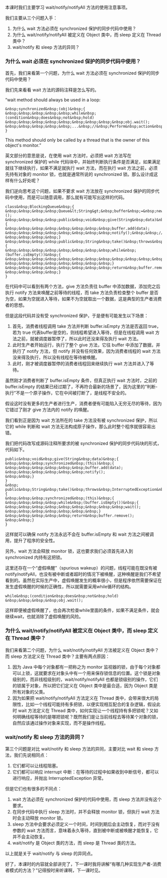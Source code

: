 
本课时我们主要学习 wait/notify/notifyAll&nbsp;方法的使用注意事项。

我们主要从三个问题入手：

1. 为什么 wait&nbsp;方法必须在 synchronized&nbsp;保护的同步代码中使用？
1. 为什么 wait/notify/notifyAll 被定义在 Object 类中，而 sleep 定义在 Thread 类中？
1. wait/notify 和 sleep 方法的异同？

### 为什么 wait 必须在 synchronized&nbsp;保护的同步代码中使用？

首先，我们来看第一个问题，为什么 wait&nbsp;方法必须在 synchronized&nbsp;保护的同步代码中使用？

我们先来看看 wait 方法的源码注释是怎么写的。

“wait method should always be used in a loop:

```
&nbsp;synchronized&nbsp;(obj)&nbsp;{
&nbsp;&nbsp;&nbsp;&nbsp;&nbsp;while&nbsp;(condition&nbsp;does&nbsp;not&nbsp;hold)
&nbsp;&nbsp;&nbsp;&nbsp;&nbsp;&nbsp;&nbsp;&nbsp;&nbsp;obj.wait();
&nbsp;&nbsp;&nbsp;&nbsp;&nbsp;...&nbsp;//&nbsp;Perform&nbsp;action&nbsp;appropriate&nbsp;to&nbsp;condition
}

```

This method should only be called by a thread that is the owner of this object's monitor.”

英文部分的意思是说，在使用 wait 方法时，必须把 wait 方法写在 synchronized&nbsp;保护的 while 代码块中，并始终判断执行条件是否满足，如果满足就往下继续执行，如果不满足就执行 wait 方法，而在执行 wait 方法之前，必须先持有对象的 monitor 锁，也就是通常所说的&nbsp;synchronized&nbsp;锁。那么设计成这样有什么好处呢？

我们逆向思考这个问题，如果不要求 wait 方法放在 synchronized&nbsp;保护的同步代码中使用，而是可以随意调用，那么就有可能写出这样的代码。

```
class&nbsp;BlockingQueue&nbsp;{
&nbsp;&nbsp;&nbsp;&nbsp;Queue&lt;String&gt;&nbsp;buffer&nbsp;=&nbsp;new&nbsp;LinkedList&lt;String&gt;();
&nbsp;&nbsp;&nbsp;&nbsp;public&nbsp;void&nbsp;give(String&nbsp;data)&nbsp;{
&nbsp;&nbsp;&nbsp;&nbsp;&nbsp;&nbsp;&nbsp;&nbsp;buffer.add(data);
&nbsp;&nbsp;&nbsp;&nbsp;&nbsp;&nbsp;&nbsp;&nbsp;notify();&nbsp;&nbsp;//&nbsp;Since&nbsp;someone&nbsp;may&nbsp;be&nbsp;waiting&nbsp;in&nbsp;take
&nbsp;&nbsp;&nbsp;&nbsp;}
&nbsp;&nbsp;&nbsp;&nbsp;public&nbsp;String&nbsp;take()&nbsp;throws&nbsp;InterruptedException&nbsp;{
&nbsp;&nbsp;&nbsp;&nbsp;&nbsp;&nbsp;&nbsp;&nbsp;while&nbsp;(buffer.isEmpty())&nbsp;{
&nbsp;&nbsp;&nbsp;&nbsp;&nbsp;&nbsp;&nbsp;&nbsp;&nbsp;&nbsp;&nbsp;&nbsp;wait();
&nbsp;&nbsp;&nbsp;&nbsp;&nbsp;&nbsp;&nbsp;&nbsp;}
&nbsp;&nbsp;&nbsp;&nbsp;&nbsp;&nbsp;&nbsp;&nbsp;return&nbsp;buffer.remove();
&nbsp;&nbsp;&nbsp;&nbsp;}
}

```

在代码中可以看到有两个方法，give 方法负责往 buffer 中添加数据，添加完之后执行 notify&nbsp;方法来唤醒之前等待的线程，而&nbsp;take 方法负责检查整个 buffer 是否为空，如果为空就进入等待，如果不为空就取出一个数据，这是典型的生产者消费者的思想。

但是这段代码并没有受 synchronized&nbsp;保护，于是便有可能发生以下场景：

1. 首先，消费者线程调用 take 方法并判断 buffer.isEmpty&nbsp;方法是否返回&nbsp;true，若为 true&nbsp;代表buffer是空的，则线程希望进入等待，但是在线程调用 wait 方法之前，就被调度器暂停了，所以此时还没来得及执行 wait 方法。
1. 此时生产者开始运行，执行了整个 give 方法，它往 buffer 中添加了数据，并执行了 notify&nbsp;方法，但&nbsp;notify&nbsp;并没有任何效果，因为消费者线程的&nbsp;wait&nbsp;方法没来得及执行，所以没有线程在等待被唤醒。
1. 此时，刚才被调度器暂停的消费者线程回来继续执行&nbsp;wait&nbsp;方法并进入了等待。

虽然刚才消费者判断了&nbsp;buffer.isEmpty 条件，但真正执行 wait&nbsp;方法时，之前的 buffer.isEmpty 的结果已经过期了，不再符合最新的场景了，因为这里的“判断-执行”不是一个原子操作，它在中间被打断了，是线程不安全的。

假设这时没有更多的生产者进行生产，消费者便有可能陷入无穷无尽的等待，因为它错过了刚才 give 方法内的 notify&nbsp;的唤醒。

我们看到正是因为 wait&nbsp;方法所在的 take 方法没有被 synchronized&nbsp;保护，所以它的 while 判断和 wait 方法无法构成原子操作，那么此时整个程序就很容易出错。

我们把代码改写成源码注释所要求的被&nbsp;synchronized&nbsp;保护的同步代码块的形式，代码如下。

```
public&nbsp;void&nbsp;give(String&nbsp;data)&nbsp;{
&nbsp;&nbsp;&nbsp;synchronized&nbsp;(this)&nbsp;{
&nbsp;&nbsp;&nbsp;&nbsp;&nbsp;&nbsp;buffer.add(data);
&nbsp;&nbsp;&nbsp;&nbsp;&nbsp;&nbsp;notify();
&nbsp;&nbsp;}
}
&nbsp;
public&nbsp;String&nbsp;take()&nbsp;throws&nbsp;InterruptedException&nbsp;{
&nbsp;&nbsp;&nbsp;synchronized&nbsp;(this)&nbsp;{
&nbsp;&nbsp;&nbsp;&nbsp;while&nbsp;(buffer.isEmpty())&nbsp;{
&nbsp;&nbsp;&nbsp;&nbsp;&nbsp;&nbsp;&nbsp;&nbsp;&nbsp;wait();
&nbsp;&nbsp;&nbsp;&nbsp;&nbsp;&nbsp;&nbsp;}
&nbsp;&nbsp;&nbsp;&nbsp;&nbsp;return&nbsp;buffer.remove();
&nbsp;&nbsp;}
}

```

这样就可以确保 notify&nbsp;方法永远不会在&nbsp;buffer.isEmpty 和 wait 方法之间被调用，提升了程序的安全性。

另外，wait 方法会释放 monitor 锁，这也要求我们必须首先进入到 synchronized 内持有这把锁。

这里还存在一个“虚假唤醒”（spurious wakeup）的问题，线程可能在既没有被notify/notifyAll，也没有被中断或者超时的情况下被唤醒，这种唤醒是我们不希望看到的。虽然在实际生产中，虚假唤醒发生的概率很小，但是程序依然需要保证在发生虚假唤醒的时候的正确性，所以就需要采用while循环的结构。

```
while&nbsp;(condition&nbsp;does&nbsp;not&nbsp;hold)
&nbsp;&nbsp;&nbsp;&nbsp;obj.wait();

```

这样即便被虚假唤醒了，也会再次检查while里面的条件，如果不满足条件，就会继续wait，也就消除了虚假唤醒的风险。

### 为什么 wait/notify/notifyAll 被定义在 Object 类中，而 sleep 定义在 Thread 类中？

我们来看第二个问题，为什么 wait/notify/notifyAll&nbsp;方法被定义在 Object 类中？而 sleep&nbsp;方法定义在 Thread 类中？主要有两点原因：

1. 因为 Java 中每个对象都有一把称之为 monitor 监视器的锁，由于每个对象都可以上锁，这就要求在对象头中有一个用来保存锁信息的位置。这个锁是对象级别的，而非线程级别的，wait/notify/notifyAll 也都是锁级别的操作，它们的锁属于对象，所以把它们定义在 Object 类中是最合适，因为 Object 类是所有对象的父类。
1. 因为如果把 wait/notify/notifyAll&nbsp;方法定义在 Thread 类中，会带来很大的局限性，比如一个线程可能持有多把锁，以便实现相互配合的复杂逻辑，假设此时 wait&nbsp;方法定义在 Thread 类中，如何实现让一个线程持有多把锁呢？又如何明确线程等待的是哪把锁呢？既然我们是让当前线程去等待某个对象的锁，自然应该通过操作对象来实现，而不是操作线程。

### wait/notify 和 sleep 方法的异同？

第三个问题是对比 wait/notify 和 sleep&nbsp;方法的异同，主要对比 wait 和 sleep 方法，我们先说相同点：

1. 它们都可以让线程阻塞。
1. 它们都可以响应&nbsp;interrupt&nbsp;中断：在等待的过程中如果收到中断信号，都可以进行响应，并抛出 InterruptedException 异常。

但是它们也有很多的不同点：

1. wait 方法必须在 synchronized&nbsp;保护的代码中使用，而 sleep&nbsp;方法并没有这个要求。
1. 在同步代码中执行 sleep 方法时，并不会释放 monitor 锁，但执行 wait 方法时会主动释放 monitor 锁。
1. sleep 方法中会要求必须定义一个时间，时间到期后会主动恢复，而对于没有参数的&nbsp;wait 方法而言，意味着永久等待，直到被中断或被唤醒才能恢复，它并不会主动恢复。
1. wait/notify 是 Object 类的方法，而 sleep 是 Thread 类的方法。

以上就是关于 wait/notify 与 sleep 的异同点。

好了，本课时的内容就全部讲完了，下一课时我将讲解“有哪几种实现生产者-消费者模式的方法？”记得按时来听课啊，下一课时见。
